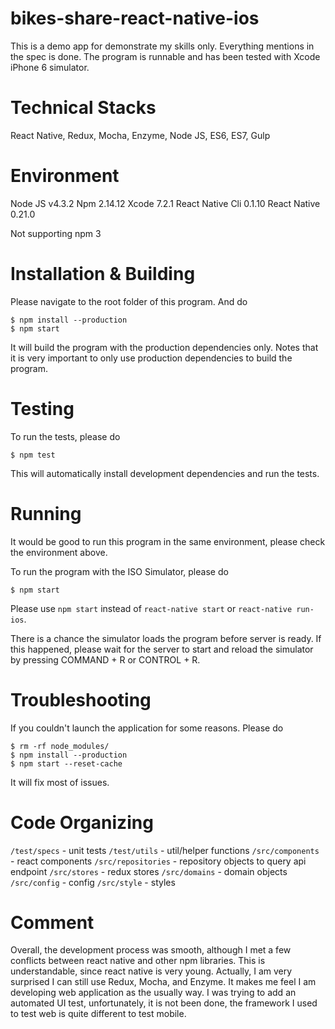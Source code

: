# bikes-share-react-native-ios

This is a demo app for demonstrate my skills only. Everything mentions in the spec is done. The program is runnable and has been tested with Xcode iPhone 6 simulator.

# Technical Stacks

React Native, Redux, Mocha, Enzyme, Node JS, ES6, ES7, Gulp

# Environment

Node JS v4.3.2
Npm 2.14.12
Xcode 7.2.1
React Native Cli 0.1.10
React Native 0.21.0

Not supporting npm 3

# Installation & Building

Please navigate to the root folder of this program. And do

```
$ npm install --production
$ npm start
```

It will build the program with the production dependencies only.
Notes that it is very important to only use production dependencies to build the program.

# Testing

To run the tests, please do

```
$ npm test
```

This will automatically install development dependencies and run the tests.

# Running

It would be good to run this program in the same environment, please check the environment above.

To run the program with the ISO Simulator, please do

```
$ npm start
```

Please use `npm start` instead of `react-native start` or `react-native run-ios`.

There is a chance the simulator loads the program before server is ready. If this happened, please wait for the server to start and reload the simulator by pressing COMMAND + R or CONTROL + R.

# Troubleshooting

If you couldn't launch the application for some reasons. Please do

```
$ rm -rf node_modules/
$ npm install --production
$ npm start --reset-cache
```

It will fix most of issues.

# Code Organizing

`/test/specs` - unit tests
`/test/utils` - util/helper functions
`/src/components` - react components
`/src/repositories` - repository objects to query api endpoint
`/src/stores` - redux stores
`/src/domains` - domain objects
`/src/config` - config
`/src/style` - styles

# Comment

Overall, the development process was smooth, although I met a few conflicts between react native and other npm libraries. This is understandable, since react native is very young. Actually, I am very surprised I can still use Redux, Mocha, and Enzyme. It makes me feel I am developing web application as the usually way. I was trying to add an automated UI test, unfortunately, it is not been done, the framework I used to test web is quite different to test mobile.
